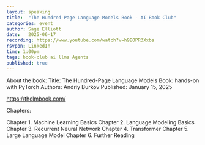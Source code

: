 ```yaml
---
layout: speaking
title:  "The Hundred-Page Language Models Book - AI Book Club"
categories: event
author: Sage Elliott
date:   2025-06-17
recording: https://www.youtube.com/watch?v=h9B0PR3Xxbs
rsvpon: LinkedIn
time: 1:00pm
tags: book-club ai llms Agents
published: true
---
```

About the book:
Title: The Hundred-Page Language Models Book: hands-on with PyTorch
Authors: Andriy Burkov
Published: January 15, 2025

https://thelmbook.com/

Chapters:

Chapter 1. Machine Learning Basics
Chapter 2. Language Modeling Basics
Chapter 3. Recurrent Neural Network
Chapter 4. Transformer
Chapter 5. Large Language Model
Chapter 6. Further Reading